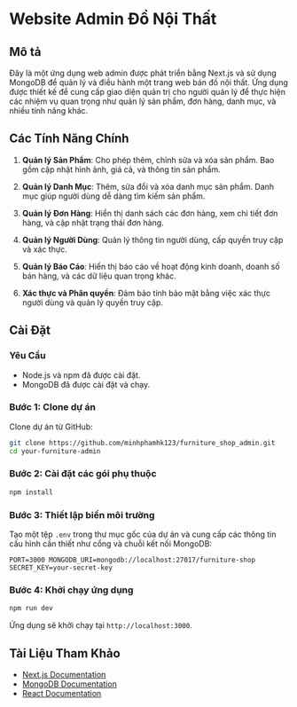 # Website Admin Đồ Nội Thất

## Mô tả

Đây là một ứng dụng web admin được phát triển bằng Next.js và sử dụng MongoDB để quản lý và điều hành một trang web bán đồ nội thất. Ứng dụng được thiết kế để cung cấp giao diện quản trị cho người quản lý để thực hiện các nhiệm vụ quan trọng như quản lý sản phẩm, đơn hàng, danh mục, và nhiều tính năng khác.

## Các Tính Năng Chính

1. **Quản lý Sản Phẩm**: Cho phép thêm, chỉnh sửa và xóa sản phẩm. Bao gồm cập nhật hình ảnh, giá cả, và thông tin sản phẩm.
    
2. **Quản lý Danh Mục**: Thêm, sửa đổi và xóa danh mục sản phẩm. Danh mục giúp người dùng dễ dàng tìm kiếm sản phẩm.
    
3. **Quản lý Đơn Hàng**: Hiển thị danh sách các đơn hàng, xem chi tiết đơn hàng, và cập nhật trạng thái đơn hàng.
    
4. **Quản lý Người Dùng**: Quản lý thông tin người dùng, cấp quyền truy cập và xác thực.
    
5. **Quản lý Báo Cáo**: Hiển thị báo cáo về hoạt động kinh doanh, doanh số bán hàng, và các dữ liệu quan trọng khác.
    
6. **Xác thực và Phân quyền**: Đảm bảo tính bảo mật bằng việc xác thực người dùng và quản lý quyền truy cập.
    

## Cài Đặt

### Yêu Cầu

- Node.js và npm đã được cài đặt.
- MongoDB đã được cài đặt và chạy.

### Bước 1: Clone dự án

Clone dự án từ GitHub:

```bash
git clone https://github.com/minhphamhk123/furniture_shop_admin.git 
cd your-furniture-admin
```

### Bước 2: Cài đặt các gói phụ thuộc

```bash
npm install
```

### Bước 3: Thiết lập biến môi trường

Tạo một tệp `.env` trong thư mục gốc của dự án và cung cấp các thông tin cấu hình cần thiết như cổng và chuỗi kết nối MongoDB:

```plaintext
PORT=3000 MONGODB_URI=mongodb://localhost:27017/furniture-shop SECRET_KEY=your-secret-key
```

### Bước 4: Khởi chạy ứng dụng

```bash
npm run dev
```

Ứng dụng sẽ khởi chạy tại `http://localhost:3000`.

## Tài Liệu Tham Khảo

- [Next.js Documentation](https://nextjs.org/docs)
- [MongoDB Documentation](https://docs.mongodb.com/)
- [React Documentation](https://reactjs.org/docs/getting-started.html)
